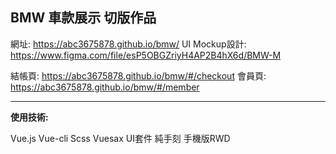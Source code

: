 ## BMW 車款展示 切版作品

網址: https://abc3675878.github.io/bmw/
UI Mockup設計: https://www.figma.com/file/esP5OBGZriyH4AP2B4hX6d/BMW-M

結帳頁: https://abc3675878.github.io/bmw/#/checkout
會員頁: https://abc3675878.github.io/bmw/#/member

------------
**使用技術:**

Vue.js
Vue-cli
Scss
Vuesax UI套件
純手刻 手機版RWD